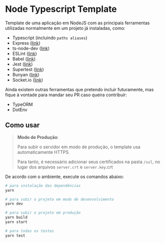 # Node Typescript Template

Template de uma aplicação em NodeJS com as principais ferramentas utilizadas normalmente em um projeto já instaladas, como:
- Typescript (incluindo `paths aliases`)
- Express ([link](https://expressjs.com/))
- ts-node-dev ([link](https://github.com/whitecolor/ts-node-dev))
- ESLint ([link](https://eslint.org))
- Babel ([link](https://babeljs.io/))
- Jest ([link](https://jestjs.io/))
- Supertest ([link](https://github.com/visionmedia/supertest))
- Bunyan ([link](https://github.com/trentm/node-bunyan))
- Socket<span></span>.io ([link](https://socket.io))

Ainda existem outras ferramentas que pretendo incluir futuramente, mas fique à vontade para mandar seu PR caso queira contribuir:
- TypeORM
- DotEnv

## Como usar

> **Modo de Produção**:
>
> Para subir o servidor em modo de produção, o template usa automaticamente HTTPS.
>
>  Para tanto, é necessário adicionar seus certificados na pasta `/ssl`, no lugar dos arquivos `server.crt` e `server.key`.crt

De acordo com o ambiente, execute os comandos abaixo:

```bash
# para instalação das dependências
yarn

# para subir o projeto em modo de desenvolvimento
yarn dev

# para subir o projeto em produção
yarn build
yarn start

# para todas os testes
yarn test
```
